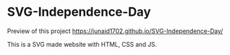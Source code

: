 # SVG-Independence-Day

Preview of this project https://junaid1702.github.io/SVG-Independence-Day/

This is a SVG made website with HTML, CSS and JS.
